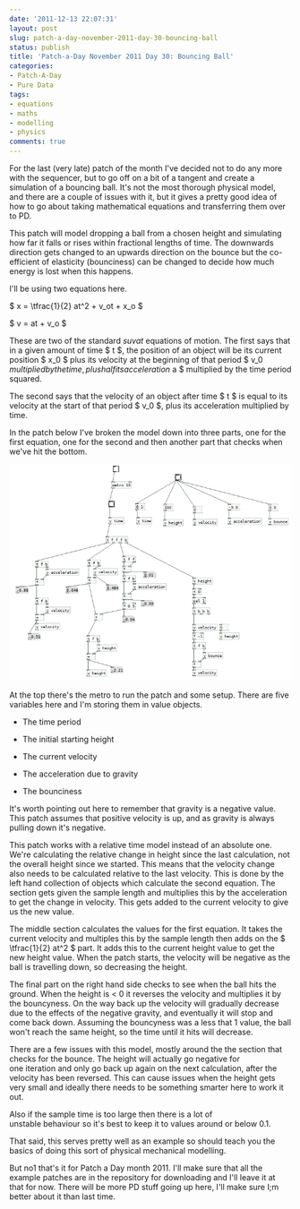 ```yaml
---
date: '2011-12-13 22:07:31'
layout: post
slug: patch-a-day-november-2011-day-30-bouncing-ball
status: publish
title: 'Patch-a-Day November 2011 Day 30: Bouncing Ball'
categories:
- Patch-A-Day
- Pure Data
tags:
- equations
- maths
- modelling
- physics
comments: true
---
```


For the last (very late) patch of the month I've decided not to do any more with the sequencer, but to go off on a bit of a tangent and create a simulation of a bouncing ball. It's not the most thorough physical model, and there are a couple of issues with it, but it gives a pretty good idea of how to go about taking mathematical equations and transferring them over to PD.

This patch will model dropping a ball from a chosen height and simulating how far it falls or rises within fractional lengths of time. The downwards direction gets changed to an upwards direction on the bounce but the co-efficient of elasticity (bounciness) can be changed to decide how much energy is lost when this happens.

I'll be using two equations here.

$ x = \tfrac{1}{2} at^2 + v_ot + x_o $

$ v = at + v_o $

These are two of the standard _suvat_ equations of motion. The first says that in a given amount of time $ t $, the position of an object will be its current position $ x_0 $ plus its velocity at the beginning of that period $ v_0 $ multiplied by the time, plus half its acceleration $ a $ multiplied by the time period squared.

The second says that the velocity of an object after time $ t $ is equal to its velocity at the start of that period $ v_0 $, plus its acceleration multiplied by time.

In the patch below I've broken the model down into three parts, one for the first equation, one for the second and then another part that checks when we've hit the bottom.

![Bouncing ball patch](/a/2011-12-13-patch-a-day-november-2011-day-30-bouncing-ball/bouncing-ball-patch.png)

At the top there's the metro to run the patch and some setup. There are five variables here and I'm storing them in value objects.

  * The time period

  * The initial starting height

  * The current velocity

  * The acceleration due to gravity

  * The bounciness

It's worth pointing out here to remember that gravity is a negative value. This patch assumes that positive velocity is up, and as gravity is always pulling down it's negative.

This patch works with a relative time model instead of an absolute one. We're calculating the relative change in height since the last calculation, not the overall height since we started. This means that the velocity change also needs to be calculated relative to the last velocity. This is done by the left hand collection of objects which calculate the second equation. The section gets given the sample length and multiplies this by the acceleration to get the change in velocity. This gets added to the current velocity to give us the new value.

The middle section calculates the values for the first equation. It takes the current velocity and multiples this by the sample length then adds on the $ \tfrac{1}{2} at^2  $ part. It adds this to the current height value to get the new height value. When the patch starts, the velocity will be negative as the ball is travelling down, so decreasing the height.

The final part on the right hand side checks to see when the ball hits the ground. When the height is < 0 it reverses the velocity and multiplies it by the bouncyness. On the way back up the velocity will gradually decrease due to the effects of the negative gravity, and eventually it will stop and come back down. Assuming the bouncyness was a less that 1 value, the ball won't reach the same height, so the time until it hits will decrease.

There are a few issues with this model, mostly around the the section that checks for the bounce. The height will actually go negative for one iteration and only go back up again on the next calculation, after the velocity has been reversed. This can cause issues when the height gets very small and ideally there needs to be something smarter here to work it out.

Also if the sample time is too large then there is a lot of unstable behaviour so it's best to keep it to values around or below 0.1.

That said, this serves pretty well as an example so should teach you the basics of doing this sort of physical mechanical modelling.

But no1 that's it for Patch a Day month 2011. I'll make sure that all the example patches are in the repository for downloading and I'll leave it at that for now. There will be more PD stuff going up here, I'll make sure I;m better about it than last time.

